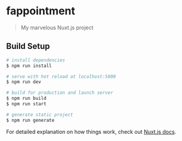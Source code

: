 # fappointment

> My marvelous Nuxt.js project

## Build Setup

``` bash
# install dependencies
$ npm run install

# serve with hot reload at localhost:5000
$ npm run dev

# build for production and launch server
$ npm run build
$ npm run start

# generate static project
$ npm run generate
```

For detailed explanation on how things work, check out [Nuxt.js docs](https://nuxtjs.org).
